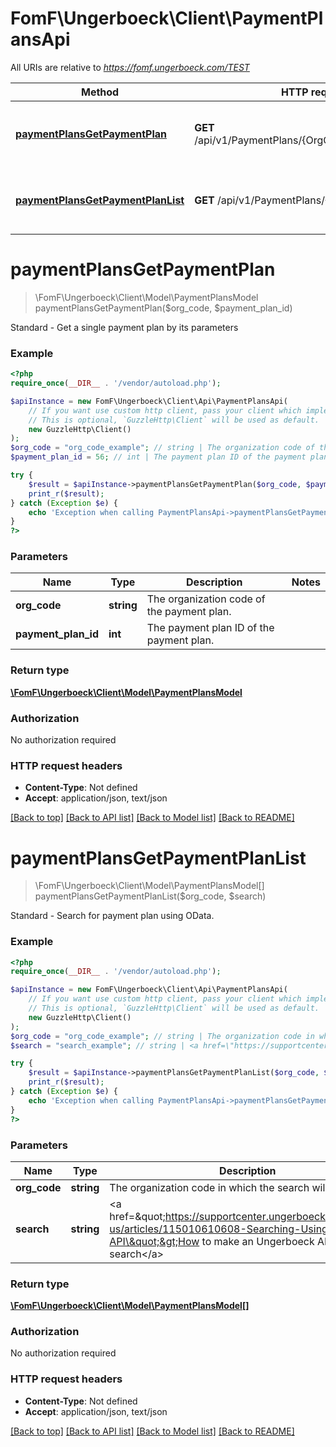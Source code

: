 # FomF\Ungerboeck\Client\PaymentPlansApi

All URIs are relative to *https://fomf.ungerboeck.com/TEST*

Method | HTTP request | Description
------------- | ------------- | -------------
[**paymentPlansGetPaymentPlan**](PaymentPlansApi.md#paymentPlansGetPaymentPlan) | **GET** /api/v1/PaymentPlans/{OrgCode}/{PaymentPlanID} | Standard - Get a single payment plan by its parameters
[**paymentPlansGetPaymentPlanList**](PaymentPlansApi.md#paymentPlansGetPaymentPlanList) | **GET** /api/v1/PaymentPlans/{OrgCode} | Standard - Search for payment plan using OData.


# **paymentPlansGetPaymentPlan**
> \FomF\Ungerboeck\Client\Model\PaymentPlansModel paymentPlansGetPaymentPlan($org_code, $payment_plan_id)

Standard - Get a single payment plan by its parameters

### Example
```php
<?php
require_once(__DIR__ . '/vendor/autoload.php');

$apiInstance = new FomF\Ungerboeck\Client\Api\PaymentPlansApi(
    // If you want use custom http client, pass your client which implements `GuzzleHttp\ClientInterface`.
    // This is optional, `GuzzleHttp\Client` will be used as default.
    new GuzzleHttp\Client()
);
$org_code = "org_code_example"; // string | The organization code of the payment plan.
$payment_plan_id = 56; // int | The payment plan ID of the payment plan.

try {
    $result = $apiInstance->paymentPlansGetPaymentPlan($org_code, $payment_plan_id);
    print_r($result);
} catch (Exception $e) {
    echo 'Exception when calling PaymentPlansApi->paymentPlansGetPaymentPlan: ', $e->getMessage(), PHP_EOL;
}
?>
```

### Parameters

Name | Type | Description  | Notes
------------- | ------------- | ------------- | -------------
 **org_code** | **string**| The organization code of the payment plan. |
 **payment_plan_id** | **int**| The payment plan ID of the payment plan. |

### Return type

[**\FomF\Ungerboeck\Client\Model\PaymentPlansModel**](../Model/PaymentPlansModel.md)

### Authorization

No authorization required

### HTTP request headers

 - **Content-Type**: Not defined
 - **Accept**: application/json, text/json

[[Back to top]](#) [[Back to API list]](../../README.md#documentation-for-api-endpoints) [[Back to Model list]](../../README.md#documentation-for-models) [[Back to README]](../../README.md)

# **paymentPlansGetPaymentPlanList**
> \FomF\Ungerboeck\Client\Model\PaymentPlansModel[] paymentPlansGetPaymentPlanList($org_code, $search)

Standard - Search for payment plan using OData.

### Example
```php
<?php
require_once(__DIR__ . '/vendor/autoload.php');

$apiInstance = new FomF\Ungerboeck\Client\Api\PaymentPlansApi(
    // If you want use custom http client, pass your client which implements `GuzzleHttp\ClientInterface`.
    // This is optional, `GuzzleHttp\Client` will be used as default.
    new GuzzleHttp\Client()
);
$org_code = "org_code_example"; // string | The organization code in which the search will take place
$search = "search_example"; // string | <a href=\"https://supportcenter.ungerboeck.com/hc/en-us/articles/115010610608-Searching-Using-the-API\">How to make an Ungerboeck API search</a>

try {
    $result = $apiInstance->paymentPlansGetPaymentPlanList($org_code, $search);
    print_r($result);
} catch (Exception $e) {
    echo 'Exception when calling PaymentPlansApi->paymentPlansGetPaymentPlanList: ', $e->getMessage(), PHP_EOL;
}
?>
```

### Parameters

Name | Type | Description  | Notes
------------- | ------------- | ------------- | -------------
 **org_code** | **string**| The organization code in which the search will take place |
 **search** | **string**| &lt;a href&#x3D;\&quot;https://supportcenter.ungerboeck.com/hc/en-us/articles/115010610608-Searching-Using-the-API\&quot;&gt;How to make an Ungerboeck API search&lt;/a&gt; |

### Return type

[**\FomF\Ungerboeck\Client\Model\PaymentPlansModel[]**](../Model/PaymentPlansModel.md)

### Authorization

No authorization required

### HTTP request headers

 - **Content-Type**: Not defined
 - **Accept**: application/json, text/json

[[Back to top]](#) [[Back to API list]](../../README.md#documentation-for-api-endpoints) [[Back to Model list]](../../README.md#documentation-for-models) [[Back to README]](../../README.md)

